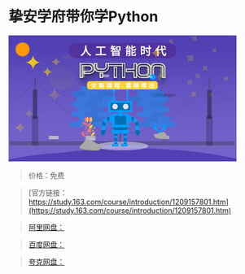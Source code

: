 # 挚安学府带你学Python

![img](../../../assets/study163/free/f4e4714076bf41e79d1a353a00fad88c.png)

> 价格：免费

> [官方链接：https://study.163.com/course/introduction/1209157801.htm](https://study.163.com/course/introduction/1209157801.htm)

> [阿里网盘：]()

> [百度网盘：]()

> [夸克网盘：]()
